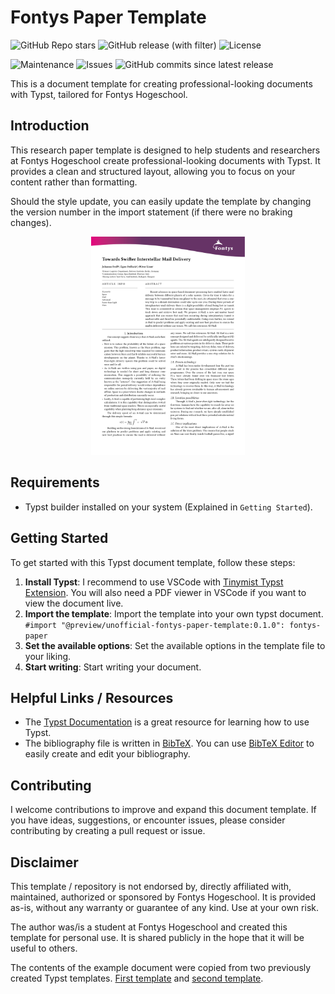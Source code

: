 <!-- markdownlint-disable MD033 -->

# Fontys Paper Template

![GitHub Repo stars](https://img.shields.io/github/stars/TomVer99/Fontys-paper-template?style=flat-square)
![GitHub release (with filter)](https://img.shields.io/github/v/release/TomVer99/Fontys-paper-template?style=flat-square)
![License](https://img.shields.io/github/license/TomVer99/Fontys-paper-template?style=flat-square)

![Maintenance](https://img.shields.io/maintenance/Yes/2025?style=flat-square)
![Issues](https://img.shields.io/github/issues-raw/TomVer99/Fontys-paper-template?label=Issues&style=flat-square)
![GitHub commits since latest release](https://img.shields.io/github/commits-since/TomVer99/Fontys-paper-template/latest?style=flat-square)

This is a document template for creating professional-looking documents with Typst, tailored for Fontys Hogeschool.
<!-- It can also be found on the [Typst Universe](https://typst.app/universe/package/unofficial-fontys-paper-template). -->

## Introduction

This research paper template is designed to help students and researchers at Fontys Hogeschool create professional-looking documents with Typst. It provides a clean and structured layout, allowing you to focus on your content rather than formatting.

Should the style update, you can easily update the template by changing the version number in the import statement (if there were no braking changes).

<div align="center">
  <img src="./img/cover.png" alt="Showcase" width="49%">
</div>

## Requirements

- Typst builder installed on your system (Explained in `Getting Started`).

## Getting Started

To get started with this Typst document template, follow these steps:

1. **Install Typst**: I recommend to use VSCode with [Tinymist Typst Extension](https://marketplace.visualstudio.com/items?itemName=myriad-dreamin.tinymist). You will also need a PDF viewer in VSCode if you want to view the document live.
2. **Import the template**: Import the template into your own typst document. `#import "@preview/unofficial-fontys-paper-template:0.1.0": fontys-paper`
3. **Set the available options**: Set the available options in the template file to your liking.
4. **Start writing**: Start writing your document.

## Helpful Links / Resources

<!-- - The manual contains a list of all available options and helper functions. It can be found [here](https://github.com/TomVer99/Fontys-paper-template/blob/main/documentation/manual.pdf) or attached to the latest release. -->
- The [Typst Documentation](https://typst.app/docs/) is a great resource for learning how to use Typst.
- The bibliography file is written in [BibTeX](http://www.bibtex.org/Format/). You can use [BibTeX Editor](https://truben.no/latex/bibtex/) to easily create and edit your bibliography.

## Contributing

I welcome contributions to improve and expand this document template. If you have ideas, suggestions, or encounter issues, please consider contributing by creating a pull request or issue.

## Disclaimer

This template / repository is not endorsed by, directly affiliated with, maintained, authorized or sponsored by Fontys Hogeschool. It is provided as-is, without any warranty or guarantee of any kind. Use at your own risk.

The author was/is a student at Fontys Hogeschool and created this template for personal use. It is shared publicly in the hope that it will be useful to others.

The contents of the example document were copied from two previously created Typst templates.
[First template](https://typst.app/universe/package/graceful-genetics) and [second template](https://typst.app/universe/package/splendid-mdpi).
